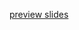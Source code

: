 
[preview slides](https://html-preview.github.io/?url=https://github.com/eth-cscs/cpp-course-2024/blob/deduce_this/explicit_object_parameters/explicit_object_parameter.html)
